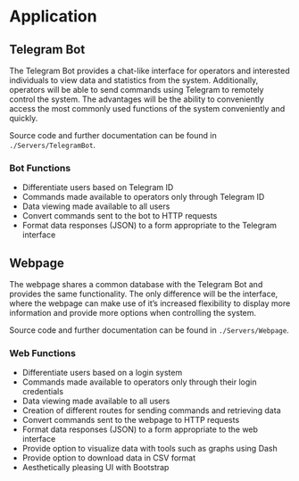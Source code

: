 # Application

## Telegram Bot

The Telegram Bot provides a chat-like interface for operators and interested individuals to view data and statistics from the system. Additionally, operators will be able to send commands using Telegram to remotely control the system. The advantages will be the ability to conveniently access the most commonly used functions of the system conveniently and quickly.

Source code and further documentation can be found in `./Servers/TelegramBot`.

### Bot Functions

- Differentiate users based on Telegram ID
- Commands made available to operators only through Telegram ID
- Data viewing made available to all users
- Convert commands sent to the bot to HTTP requests
- Format data responses (JSON) to a form appropriate to the Telegram interface

## Webpage

The webpage shares a common database with the Telegram Bot and provides the same functionality. The only difference will be the interface, where the webpage can make use of it’s increased flexibility to display more information and provide more options when controlling the system.

Source code and further documentation can be found in `./Servers/Webpage`.

### Web Functions

- Differentiate users based on a login system
- Commands made available to operators only through their login credentials
- Data viewing made available to all users
- Creation of different routes for sending commands and retrieving data
- Convert commands sent to the webpage to HTTP requests
- Format data responses (JSON) to a form appropriate to the web interface
- Provide option to visualize data with tools such as graphs using Dash
- Provide option to download data in CSV format
- Aesthetically pleasing UI with Bootstrap

